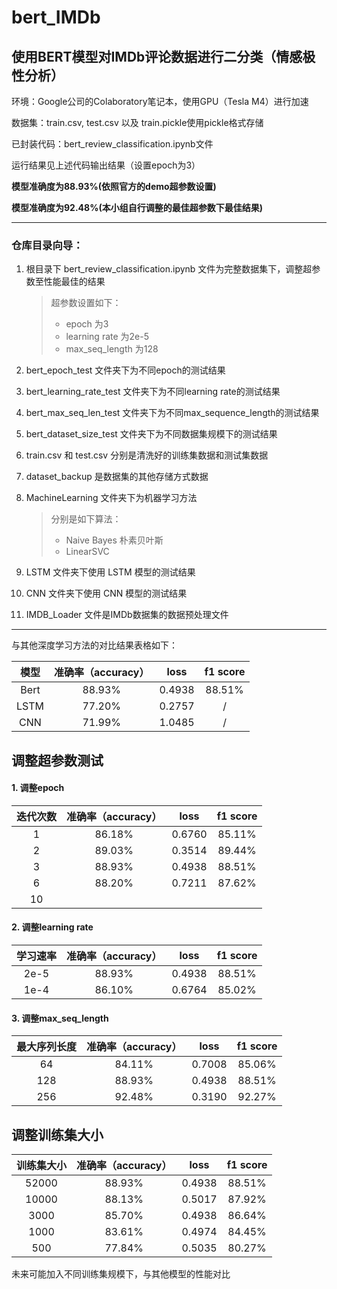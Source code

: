 # bert_IMDb

## 使用BERT模型对IMDb评论数据进行二分类（情感极性分析）
环境：Google公司的Colaboratory笔记本，使用GPU（Tesla M4）进行加速

数据集：train.csv, test.csv 以及 train.pickle使用pickle格式存储

已封装代码：bert_review_classification.ipynb文件

运行结果见上述代码输出结果（设置epoch为3）

**模型准确度为88.93%(依照官方的demo超参数设置)**

**模型准确度为92.48%(本小组自行调整的最佳超参数下最佳结果)**

---

### 仓库目录向导：

1. 根目录下 bert_review_classification.ipynb 文件为完整数据集下，调整超参数至性能最佳的结果

   > 超参数设置如下：
   >
   > * epoch 为3
   > * learning rate 为2e-5
   > * max_seq_length 为128

2. bert_epoch_test 文件夹下为不同epoch的测试结果

3. bert_learning_rate_test 文件夹下为不同learning rate的测试结果

4. bert_max_seq_len_test 文件夹下为不同max_sequence_length的测试结果

5. bert_dataset_size_test 文件夹下为不同数据集规模下的测试结果

6. train.csv 和 test.csv 分别是清洗好的训练集数据和测试集数据

7. dataset_backup 是数据集的其他存储方式数据

8. MachineLearning 文件夹下为机器学习方法

   > 分别是如下算法：
   >
   > * Naive Bayes 朴素贝叶斯
   > * LinearSVC 

9. LSTM 文件夹下使用 LSTM 模型的测试结果
10. CNN   文件夹下使用 CNN  模型的测试结果
11. IMDB_Loader 文件是IMDb数据集的数据预处理文件

---

与其他深度学习方法的对比结果表格如下：

| 模型 | 准确率（accuracy） |  loss  | f1 score |
| :--: | :----------------: | :----: | :------: |
| Bert |       88.93%       | 0.4938 |  88.51%  |
| LSTM |       77.20%       | 0.2757 |    /     |
| CNN  |       71.99%       | 1.0485 |    /     |



## 调整超参数测试

#### 1. 调整epoch

| 迭代次数 | 准确率（accuracy） |  loss  | f1 score |
| :------: | :----------------: | :----: | :------: |
|    1     |       86.18%       | 0.6760 |  85.11%  |
|    2     |       89.03%       | 0.3514 |  89.44%  |
|    3     |       88.93%       | 0.4938 |  88.51%  |
|    6     |       88.20%       | 0.7211 |  87.62%  |
|    10    |                    |        |          |

#### 2. 调整learning rate

| 学习速率 | 准确率（accuracy） |  loss  | f1 score |
| :------: | :----------------: | :----: | :------: |
|   2e-5   |       88.93%       | 0.4938 |  88.51%  |
|   1e-4   |       86.10%       | 0.6764 |  85.02%  |

#### 3. 调整max_seq_length

| 最大序列长度 | 准确率（accuracy） |  loss  | f1 score |
| :----------: | :----------------: | :----: | :------: |
|      64      |       84.11%       | 0.7008 |  85.06%  |
|     128      |       88.93%       | 0.4938 |  88.51%  |
|     256      |       92.48%       | 0.3190 |  92.27%  |



## 调整训练集大小

| 训练集大小 | 准确率（accuracy） |  loss  | f1 score |
| :--------: | :----------------: | :----: | :------: |
|   52000    |       88.93%       | 0.4938 |  88.51%  |
|   10000    |       88.13%       | 0.5017 |  87.92%  |
|    3000    |       85.70%       | 0.4938 |  86.64%  |
|    1000    |       83.61%       | 0.4974 |  84.45%  |
|    500     |       77.84%       | 0.5035 |  80.27%  |

未来可能加入不同训练集规模下，与其他模型的性能对比